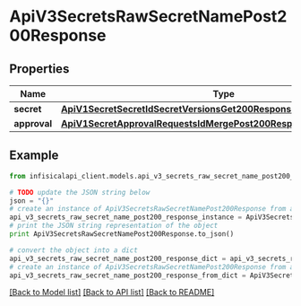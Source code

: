 # ApiV3SecretsRawSecretNamePost200Response


## Properties
Name | Type | Description | Notes
------------ | ------------- | ------------- | -------------
**secret** | [**ApiV1SecretSecretIdSecretVersionsGet200ResponseSecretVersionsInner**](ApiV1SecretSecretIdSecretVersionsGet200ResponseSecretVersionsInner.md) |  | 
**approval** | [**ApiV1SecretApprovalRequestsIdMergePost200ResponseApproval**](ApiV1SecretApprovalRequestsIdMergePost200ResponseApproval.md) |  | 

## Example

```python
from infisicalapi_client.models.api_v3_secrets_raw_secret_name_post200_response import ApiV3SecretsRawSecretNamePost200Response

# TODO update the JSON string below
json = "{}"
# create an instance of ApiV3SecretsRawSecretNamePost200Response from a JSON string
api_v3_secrets_raw_secret_name_post200_response_instance = ApiV3SecretsRawSecretNamePost200Response.from_json(json)
# print the JSON string representation of the object
print ApiV3SecretsRawSecretNamePost200Response.to_json()

# convert the object into a dict
api_v3_secrets_raw_secret_name_post200_response_dict = api_v3_secrets_raw_secret_name_post200_response_instance.to_dict()
# create an instance of ApiV3SecretsRawSecretNamePost200Response from a dict
api_v3_secrets_raw_secret_name_post200_response_from_dict = ApiV3SecretsRawSecretNamePost200Response.from_dict(api_v3_secrets_raw_secret_name_post200_response_dict)
```
[[Back to Model list]](../README.md#documentation-for-models) [[Back to API list]](../README.md#documentation-for-api-endpoints) [[Back to README]](../README.md)


